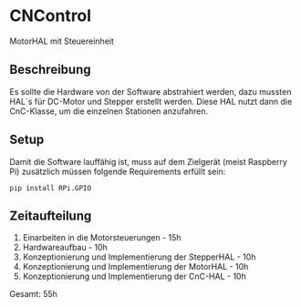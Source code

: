 # CNControl

MotorHAL mit Steuereinheit

## Beschreibung

Es sollte die Hardware von der Software abstrahiert werden, dazu mussten HAL´s für DC-Motor und Stepper erstellt werden.
Diese HAL nutzt dann die CnC-Klasse, um die einzelnen Stationen anzufahren.

## Setup

Damit die Software lauffähig ist, muss auf dem Zielgerät (meist Raspberry Pi) zusätzlich müssen folgende Requirements erfüllt sein:

`pip install RPi.GPIO`
<!-- `pip install socketserver` erst mit neuerer version-->

## Zeitaufteilung

1. Einarbeiten in die Motorsteuerungen - 15h
2. Hardwareaufbau - 10h
3. Konzeptionierung und Implementierung der StepperHAL - 10h
4. Konzeptionierung und Implementierung der MotorHAL - 10h
5. Konzeptionierung und Implementierung der CnC-HAL - 10h

Gesamt: 55h
